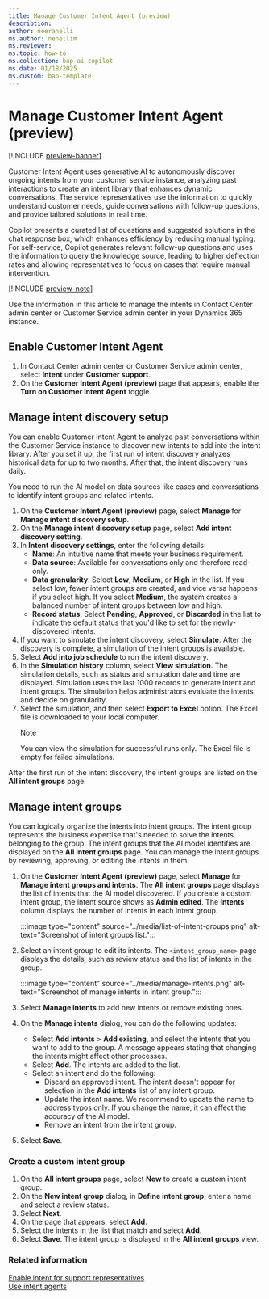 ```yaml
---
title: Manage Customer Intent Agent (preview)
description: 
author: neeranelli
ms.author: nenellim
ms.reviewer: 
ms.topic: how-to
ms.collection: bap-ai-copilot
ms.date: 01/18/2025
ms.custom: bap-template
---
```


# Manage Customer Intent Agent (preview)

[!INCLUDE [preview-banner](~/../shared-content/shared/preview-includes/preview-banner.md)]

Customer Intent Agent uses generative AI to autonomously discover ongoing intents from your customer service instance, analyzing past interactions to create an intent library that enhances dynamic conversations. The service representatives use the information to quickly understand customer needs, guide conversations with follow-up questions, and provide tailored solutions in real time.

Copilot presents a curated list of questions and suggested solutions in the chat response box, which enhances efficiency by reducing manual typing. For self-service, Copilot generates relevant follow-up questions and uses the information to query the knowledge source, leading to higher deflection rates and allowing representatives to focus on cases that require manual intervention.

[!INCLUDE [preview-note](~/../shared-content/shared/preview-includes/preview-note-d365.md)]

Use the information in this article to manage the intents in Contact Center admin center or Customer Service admin center in your Dynamics 365 instance.

## Enable Customer Intent Agent

1. In Contact Center admin center or Customer Service admin center, select **Intent** under **Customer support**.
1. On the **Customer Intent Agent (preview)** page that appears, enable the **Turn on Customer Intent Agent** toggle.

## Manage intent discovery setup

You can enable Customer Intent Agent to analyze past conversations within the Customer Service instance to discover new intents to add into the intent library. After you set it up, the first run of intent discovery analyzes historical data for up to two months. After that, the intent discovery runs daily.

You need to run the AI model on data sources like cases and conversations to identify intent groups and related intents.

1. On the **Customer Intent Agent (preview)** page, select **Manage** for **Manage intent discovery setup**.
1. On the **Manage intent discovery setup** page, select **Add intent discovery setting**.
1. In **Intent discovery settings**, enter the following details:
   - **Name**: An intuitive name that meets your business requirement.
   - **Data source**: Available for conversations only and therefore read-only.
   - **Data granularity**: Select **Low**, **Medium**, or **High** in the list. If you select low, fewer intent groups are created, and vice versa happens if you select high. If you select **Medium**, the system creates a balanced number of intent groups between low and high.
   - **Record status**: Select **Pending**, **Approved**, or **Discarded** in the list to indicate the default status that you'd like to set for the newly-discovered intents.
1. If you want to simulate the intent discovery, select **Simulate**. After the discovery is complete, a simulation of the intent groups is available.
1. Select **Add into job schedule** to run the intent discovery.
1. In the **Simulation history** column, select **View simulation**. The simulation details, such as status and simulation date and time are displayed. Simulation uses the last 1000 records to generate intent and intent groups. The simulation helps administrators evaluate the intents and decide on granularity.
1. Select the simulation, and then select **Export to Excel** option. The Excel file is downloaded to your local computer.
   > [!NOTE]
   > You can view the simulation for successful runs only. The Excel file is empty for failed simulations.

After the first run of the intent discovery, the intent groups are listed on the **All intent groups** page.

## Manage intent groups

You can logically organize the intents into intent groups. The intent group represents the business expertise that's needed to solve the intents belonging to the group. The intent groups that the AI model identifies are displayed on the **All intent groups** page. You can manage the intent groups by reviewing, approving, or editing the intents in them.

1. On the **Customer Intent Agent (preview)** page, select **Manage** for **Manage intent groups and intents**. The **All intent groups** page displays the list of intents that the AI model discovered. If you create a custom intent group, the intent source shows as **Admin edited**. The **Intents** column displays the number of intents in each intent group.
    
   :::image type="content" source="../media/list-of-intent-groups.png" alt-text="Screenshot of intent groups list.":::

1. Select an intent group to edit its intents. The `<intent_group_name>` page displays the details, such as review status and the list of intents in the group.

   :::image type="content" source="../media/manage-intents.png" alt-text="Screenshot of manage intents in intent group.":::

1. Select **Manage intents** to add new intents or remove existing ones.
1. On the **Manage intents** dialog, you can do the following updates:
   - Select **Add intents** > **Add existing**, and select the intents that you want to add to the group. A message appears stating that changing the intents might affect other processes. 
   - Select **Add**. The intents are added to the list.
   - Select an intent and do the following:
      - Discard an approved intent. The intent doesn't appear for selection in the **Add intents** list of any intent group.
      - Update the intent name. We recommend to update the name to address typos only. If you change the name, it can affect the accuracy of the AI model.
      - Remove an intent from the intent group.
1. Select **Save**.

### Create a custom intent group 

1. On the **All intent groups** page, select **New** to create a custom intent group.
1. On the **New intent group** dialog, in **Define intent group**, enter a name and select a review status.
1. Select **Next**.
1. On the page that appears, select **Add**.
1. Select the intents in the list that match and select **Add**.
1. Select **Save**. The intent group is displayed in the **All intent groups** view.
 
### Related information

[Enable intent for support representatives](enable-intent-for-service-reps.md)    
[Use intent agents](../use/use-intent-suggestions.md)   



